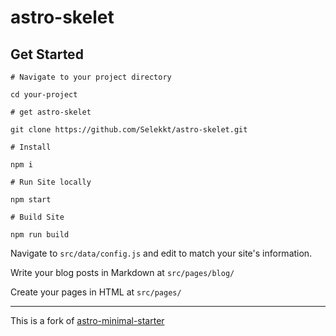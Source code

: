 # astro-skelet

## Get Started

```
# Navigate to your project directory

cd your-project

# get astro-skelet

git clone https://github.com/Selekkt/astro-skelet.git

# Install

npm i

# Run Site locally

npm start

# Build Site

npm run build
```

Navigate to `src/data/config.js` and edit to match your site's information.

Write your blog posts in Markdown at `src/pages/blog/`

Create your pages in HTML at `src/pages/`

---

This is a fork of [astro-minimal-starter](https://github.com/jaydanurwin/astro-minimal-starter/)

